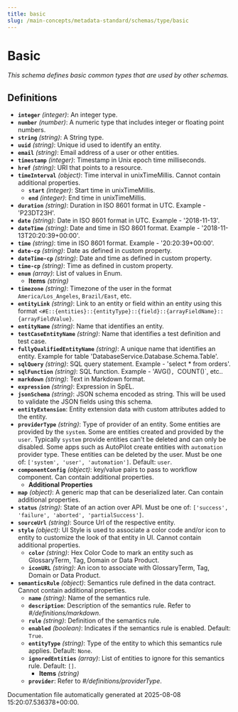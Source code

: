 ```yaml
---
title: basic
slug: /main-concepts/metadata-standard/schemas/type/basic
---
```


# Basic

*This schema defines basic common types that are used by other schemas.*

## Definitions

- **`integer`** *(integer)*: An integer type.
- **`number`** *(number)*: A numeric type that includes integer or floating point numbers.
- **`string`** *(string)*: A String type.
- **`uuid`** *(string)*: Unique id used to identify an entity.
- **`email`** *(string)*: Email address of a user or other entities.
- **`timestamp`** *(integer)*: Timestamp in Unix epoch time milliseconds.
- **`href`** *(string)*: URI that points to a resource.
- **`timeInterval`** *(object)*: Time interval in unixTimeMillis. Cannot contain additional properties.
  - **`start`** *(integer)*: Start time in unixTimeMillis.
  - **`end`** *(integer)*: End time in unixTimeMillis.
- **`duration`** *(string)*: Duration in ISO 8601 format in UTC. Example - 'P23DT23H'.
- **`date`** *(string)*: Date in ISO 8601 format in UTC. Example - '2018-11-13'.
- **`dateTime`** *(string)*: Date and time in ISO 8601 format. Example - '2018-11-13T20:20:39+00:00'.
- **`time`** *(string)*: time in ISO 8601 format. Example - '20:20:39+00:00'.
- **`date-cp`** *(string)*: Date as defined in custom property.
- **`dateTime-cp`** *(string)*: Date and time as defined in custom property.
- **`time-cp`** *(string)*: Time as defined in custom property.
- **`enum`** *(array)*: List of values in Enum.
  - **Items** *(string)*
- **`timezone`** *(string)*: Timezone of the user in the format `America/Los_Angeles`, `Brazil/East`, etc.
- **`entityLink`** *(string)*: Link to an entity or field within an entity using this format `<#E::{entities}::{entityType}::{field}::{arrayFieldName}::{arrayFieldValue}`.
- **`entityName`** *(string)*: Name that identifies an entity.
- **`testCaseEntityName`** *(string)*: Name that identifies a test definition and test case.
- **`fullyQualifiedEntityName`** *(string)*: A unique name that identifies an entity. Example for table 'DatabaseService.Database.Schema.Table'.
- **`sqlQuery`** *(string)*: SQL query statement. Example - 'select * from orders'.
- **`sqlFunction`** *(string)*: SQL function. Example - 'AVG()`, `COUNT()`, etc..
- **`markdown`** *(string)*: Text in Markdown format.
- **`expression`** *(string)*: Expression in SpEL.
- **`jsonSchema`** *(string)*: JSON schema encoded as string. This will be used to validate the JSON fields using this schema.
- **`entityExtension`**: Entity extension data with custom attributes added to the entity.
- **`providerType`** *(string)*: Type of provider of an entity. Some entities are provided by the `system`. Some are entities created and provided by the `user`. Typically `system` provide entities can't be deleted and can only be disabled. Some apps such as AutoPilot create entities with `automation` provider type. These entities can be deleted by the user. Must be one of: `['system', 'user', 'automation']`. Default: `user`.
- **`componentConfig`** *(object)*: key/value pairs to pass to workflow component. Can contain additional properties.
  - **Additional Properties**
- **`map`** *(object)*: A generic map that can be deserialized later. Can contain additional properties.
- **`status`** *(string)*: State of an action over API. Must be one of: `['success', 'failure', 'aborted', 'partialSuccess']`.
- **`sourceUrl`** *(string)*: Source Url of the respective entity.
- **`style`** *(object)*: UI Style is used to associate a color code and/or icon to entity to customize the look of that entity in UI. Cannot contain additional properties.
  - **`color`** *(string)*: Hex Color Code to mark an entity such as GlossaryTerm, Tag, Domain or Data Product.
  - **`iconURL`** *(string)*: An icon to associate with GlossaryTerm, Tag, Domain or Data Product.
- **`semanticsRule`** *(object)*: Semantics rule defined in the data contract. Cannot contain additional properties.
  - **`name`** *(string)*: Name of the semantics rule.
  - **`description`**: Description of the semantics rule. Refer to *#/definitions/markdown*.
  - **`rule`** *(string)*: Definition of the semantics rule.
  - **`enabled`** *(boolean)*: Indicates if the semantics rule is enabled. Default: `True`.
  - **`entityType`** *(string)*: Type of the entity to which this semantics rule applies. Default: `None`.
  - **`ignoredEntities`** *(array)*: List of entities to ignore for this semantics rule. Default: `[]`.
    - **Items** *(string)*
  - **`provider`**: Refer to *#/definitions/providerType*.


Documentation file automatically generated at 2025-08-08 15:20:07.536378+00:00.
